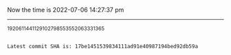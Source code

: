 Now the time is 2022-07-06 14:27:37 pm

---

<small>1920611441129102798553552063331365</small>

```txt

Latest commit SHA is: 17be1451539834111ad91e40987194bed92db59a
```
